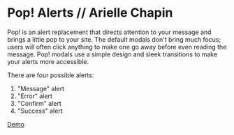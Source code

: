 Pop! Alerts // Arielle Chapin
===

Pop! is an alert replacement that directs attention to your message and brings a little pop to your site.
The default modals don't bring much focus; users will often click anything to make one go away before even reading the 
message. Pop! modals use a simple design and sleek transitions to make your alerts more accessible.

There are four possible alerts:<br />
1. "Message" alert<br />
2. "Error" alert<br />
3. "Confirm" alert<br />
4. "Success" alert<br />

<a href="http://ariellebryn.github.io/pop/">Demo</a>
